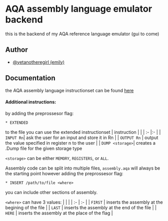 
# AQA assembly language emulator backend

this is the backend of my AQA reference language emulator
(gui to come)

## Author

- [@yetanotheregirl (emily)](https://github.com/yetAnotherEgirl)


## Documentation
the AQA assembly language instructionset can be found [here](https://filestore.aqa.org.uk/resources/computing/AQA-75162-75172-ALI.PDF)
#### Additional instructions:
by adding the preprossesor flag:
```
* EXTENDED
```
to the file you can use the extended instructionset
| instruction | |
| :- |:- |
| `INPUT Rn`| ask the user for an input and store it in Rn |
| `OUTPUT Rn` | output the value specified in register n to the user |
| `DUMP <storage>`| creates a .Dump file for the given storage type 

`<storage>` can be either `MEMORY`, `REGISTERS`, or `ALL`.

Assembly code can be split into multiple files, `assembly.aqa` will always be the starting point however adding the preprossesor flag:
```
* INSERT /path/to/file <where>
```
you can include other sections of assembly.

`<where>` can have 3 values:
| <where> | |
| :- | :- |
| `FIRST` | inserts the assembly at the begining of the file |
| `LAST`  | inserts the assembly at the end of the file |
| `HERE`  | inserts the assembly at the place of the flag |